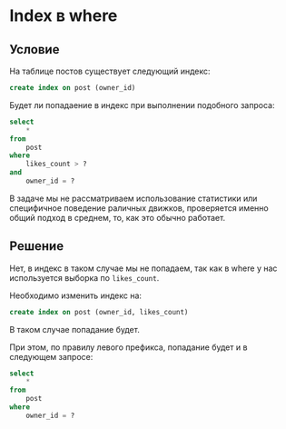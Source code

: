 # Index в where

## Условие

На таблице постов существует следующий индекс:

```sql
create index on post (owner_id)
```

Будет ли попадаение в индекс при выполнении подобного запроса:

```sql
select
    * 
from
    post
where
    likes_count > ? 
and 
    owner_id = ?
```

В задаче мы не рассматриваем использование статистики или специфичное поведение раличных движков, проверяется именно общий подход в среднем, то, как это обычно работает.

## Решение

Нет, в индекс в таком случае мы не попадаем, так как в where у нас используется выборка по `likes_count`.

Необходимо изменить индекс на:

```sql
create index on post (owner_id, likes_count)
```

В таком случае попадание будет.

При этом, по правилу левого префикса, попадание будет и в следующем запросе:

```sql
select
    *
from
    post 
where
    owner_id = ?
```
